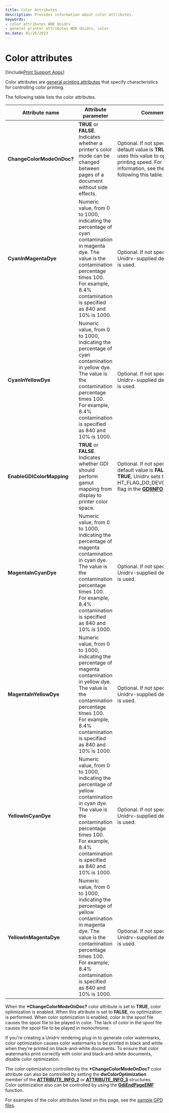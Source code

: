 ```yaml
---
title: Color Attributes
description: Provides information about color attributes.
keywords:
- color attributes WDK Unidrv
- general printer attributes WDK Unidrv, color
ms.date: 01/26/2023
---
```


# Color attributes

[!include[Print Support Apps](../includes/print-support-apps.md)]

Color attributes are [general printing attributes](general-printing-attributes.md) that specify characteristics for controlling color printing.

The following table lists the color attributes.

| Attribute name | Attribute parameter | Comments |
|--|--|--|
| **ChangeColorModeOnDoc?** | **TRUE** or **FALSE**. Indicates whether a printer's color mode can be changed between pages of a document without side effects. | Optional. If not specified, the default value is **TRUE**. Unidrv uses this value to optimize printing speed. For more information, see the text following this table. |
| **CyanInMagentaDye** | Numeric value, from 0 to 1000, indicating the percentage of cyan contamination in magenta dye. The value is the contamination percentage times 100. For example, 8.4% contamination is specified as 840 and 10% is 1000. | Optional. If not specified, a Unidrv-supplied default value is used. |
| **CyanInYellowDye** | Numeric value, from 0 to 1000, indicating the percentage of cyan contamination in yellow dye. The value is the contamination percentage times 100. For example, 8.4% contamination is specified as 840 and 10% is 1000. | Optional. If not specified, a Unidrv-supplied default value is used. |
| **EnableGDIColorMapping** | **TRUE** or **FALSE**. Indicates whether GDI should perform gamut mapping from display to printer color space. | Optional. If not specified, the default value is **FALSE**. If **TRUE**, Unidrv sets the HT_FLAG_DO_DEVCLR_XFORM flag in the [**GDIINFO**](/windows/win32/api/winddi/ns-winddi-gdiinfo) structure. |
| **MagentaInCyanDye** | Numeric value, from 0 to 1000, indicating the percentage of magenta contamination in cyan dye. The value is the contamination percentage times 100. For example, 8.4% contamination is specified as 840 and 10% is 1000. | Optional. If not specified, a Unidrv-supplied default value is used. |
| **MagentaInYellowDye** | Numeric value, from 0 to 1000, indicating the percentage of magenta contamination in yellow dye. The value is the contamination percentage times 100. For example, 8.4% contamination is specified as 840 and 10% is 1000. | Optional. If not specified, a Unidrv-supplied default value is used. |
| **YellowInCyanDye** | Numeric value, from 0 to 1000, indicating the percentage of yellow contamination in cyan dye. The value is the contamination percentage times 100. For example, 8.4% contamination is specified as 840 and 10% is 1000. | Optional. If not specified, a Unidrv-supplied default value is used. |
| **YellowInMagentaDye** | Numeric value, from 0 to 1000, indicating the percentage of yellow contamination in magenta dye. The value is the contamination percentage times 100. For example, 8.4% contamination is specified as 840 and 10% is 1000. | Optional. If not specified, a Unidrv-supplied default value is used. |

When the **\*ChangeColorModeOnDoc?** color attribute is set to **TRUE**, color optimization is enabled. When this attribute is set to **FALSE**, no optimization is performed. When color optimization is enabled, color in the spool file causes the spool file to be played in color. The lack of color in the spool file causes the spool file to be played in monochrome.

If you're creating a Unidrv rendering plug-in to generate color watermarks, color optimization causes color watermarks to be printed in black and white when they're printed on black-and-white documents. To ensure that color watermarks print correctly with color and black-and-white documents, disable color optimization.

The color optimization controlled by the **\*ChangeColorModeOnDoc?** color attribute can also be controlled by setting the **dwColorOptimization** member of the [**ATTRIBUTE_INFO_2**](/windows-hardware/drivers/ddi/winddiui/ns-winddiui-_attribute_info_2) or [**ATTRIBUTE_INFO_3**](/windows-hardware/drivers/ddi/winddiui/ns-winddiui-_attribute_info_3) structures. Color optimization also can be controlled by using the [**GdiEndPageEMF**](/windows-hardware/drivers/ddi/winppi/nf-winppi-gdiendpageemf) function.

For examples of the color attributes listed on this page, see the [sample GPD files](sample-gpd-files.md).
